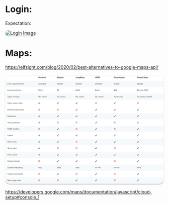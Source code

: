 <style>
    img {
        border-radius: 1em;
        box-shadow: 0 2px 2px rgba(0, 0, 0, 0.3);
    }
</style>


# Login:

Expectation:

![Login Image](https://coreldrawdesign.com/resources/previews/preview-login-mobile-app-ui-kit-design-vector-1605965120.jpg)


# Maps:

https://elfsight.com/blog/2020/02/best-alternatives-to-google-maps-api/

![Comparaison](../img/table_compare_mapsAPI.png)

https://developers.google.com/maps/documentation/javascript/cloud-setup#console_1